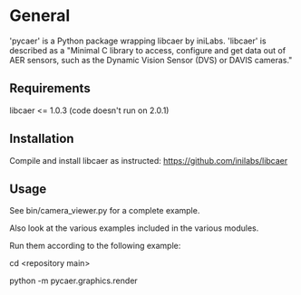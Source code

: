 # General
'pycaer' is a Python package wrapping libcaer by iniLabs. 'libcaer' is described as a "Minimal C library to access,
configure and get data out of AER sensors, such as the Dynamic Vision Sensor (DVS) or DAVIS cameras."

## Requirements
libcaer <= 1.0.3 (code doesn't run on 2.0.1)

## Installation
Compile and install libcaer as instructed:
https://github.com/inilabs/libcaer

## Usage
See bin/camera_viewer.py for a complete example.

Also look at the various examples included in the various modules.

Run them according to the following example:

cd \<repository main\>

python -m pycaer.graphics.render
